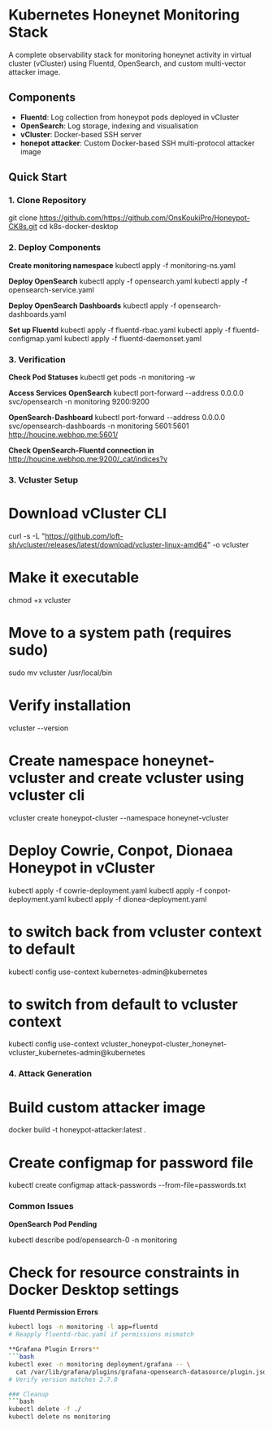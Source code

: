 # Kubernetes Honeynet Monitoring Stack

A complete observability stack for monitoring honeynet activity in virtual cluster (vCluster) using Fluentd, OpenSearch, and custom multi-vector attacker image.

## Components
- **Fluentd**: Log collection from honeypot pods deployed in vCluster
- **OpenSearch**: Log storage, indexing and visualisation
- **vCluster**: Docker-based SSH server
- **honepot attacker**: Custom Docker-based SSH multi-protocol attacker image

## Quick Start

### 1. Clone Repository
git clone https://github.com/https://github.com/OnsKoukiPro/Honeypot-CK8s.git
cd k8s-docker-desktop

### 2. Deploy Components
**Create monitoring namespace**
kubectl apply -f monitoring-ns.yaml

**Deploy OpenSearch**
kubectl apply -f opensearch.yaml
kubectl apply -f opensearch-service.yaml

**Deploy OpenSearch Dashboards**
kubectl apply -f opensearch-dashboards.yaml

**Set up Fluentd**
kubectl apply -f fluentd-rbac.yaml
kubectl apply -f fluentd-configmap.yaml
kubectl apply -f fluentd-daemonset.yaml

### 3. Verification

**Check Pod Statuses**
kubectl get pods -n monitoring -w

**Access Services**
**OpenSearch**
kubectl port-forward --address 0.0.0.0 svc/opensearch -n monitoring 9200:9200

**OpenSearch-Dashboard**
kubectl port-forward --address 0.0.0.0 svc/opensearch-dashboards -n monitoring 5601:5601
http://houcine.webhop.me:5601/

**Check OpenSearch-Fluentd connection in**
http://houcine.webhop.me:9200/_cat/indices?v


### 3. Vcluster Setup
# Download vCluster CLI
curl -s -L "https://github.com/loft-sh/vcluster/releases/latest/download/vcluster-linux-amd64" -o vcluster

# Make it executable
chmod +x vcluster

# Move to a system path (requires sudo)
sudo mv vcluster /usr/local/bin

# Verify installation
vcluster --version

# Create namespace honeynet-vcluster and create vcluster using vcluster cli
vcluster create honeypot-cluster --namespace honeynet-vcluster

# Deploy Cowrie, Conpot, Dionaea Honeypot in vCluster
kubectl apply -f cowrie-deployment.yaml
kubectl apply -f conpot-deployment.yaml
kubectl apply -f dionea-deployment.yaml


# to switch back from vcluster context to default
kubectl config use-context kubernetes-admin@kubernetes

# to switch from default to vcluster context
kubectl config use-context vcluster_honeypot-cluster_honeynet-vcluster_kubernetes-admin@kubernetes

### 4. Attack Generation
# Build custom attacker image
docker build -t honeypot-attacker:latest .
# Create configmap for password file
 kubectl create configmap attack-passwords --from-file=passwords.txt

### Common Issues
**OpenSearch Pod Pending**

kubectl describe pod/opensearch-0 -n monitoring
# Check for resource constraints in Docker Desktop settings

**Fluentd Permission Errors**
```bash
kubectl logs -n monitoring -l app=fluentd
# Reapply fluentd-rbac.yaml if permissions mismatch

**Grafana Plugin Errors**
```bash
kubectl exec -n monitoring deployment/grafana -- \
  cat /var/lib/grafana/plugins/grafana-opensearch-datasource/plugin.json
# Verify version matches 2.7.0

### Cleanup
```bash
kubectl delete -f ./
kubectl delete ns monitoring
